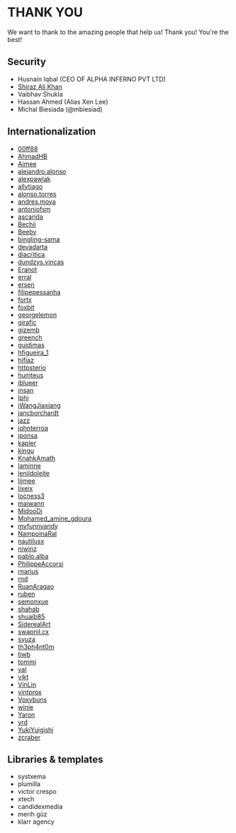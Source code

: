 # THANK YOU

We want to thank to the amazing people that help us! Thank you! You're the best!

## Security
* Husnain Iqbal (CEO OF ALPHA INFERNO PVT LTD)
* [Shiraz Ali Khan](https://www.linkedin.com/in/shiraz-ali-khan-1ba508180/)
* Vaibhav Shukla
* Hassan Ahmed (Alias Xen Lee)
* Michal Biesiada (@mbiesiad)

## Internationalization
* [00ff88](https://hosted.weblate.org/user/00ff88)
* [AhmadHB](https://hosted.weblate.org/user/AhmadHB)
* [Aimee](https://hosted.weblate.org/user/Aimee)
* [alejandro.alonso](https://hosted.weblate.org/user/alejandro.alonso)
* [alexpawlak](https://hosted.weblate.org/user/alexpawlak)
* [allytiago](https://hosted.weblate.org/user/allytiago)
* [alonso.torres](https://hosted.weblate.org/user/alonso.torres)
* [andres.moya](https://hosted.weblate.org/user/andres.moya)
* [antoniofsm](https://hosted.weblate.org/user/antoniofsm)
* [ascarida](https://hosted.weblate.org/user/ascarida)
* [Bechii](https://hosted.weblate.org/user/Bechii)
* [Beeby](https://hosted.weblate.org/user/Beeby)
* [bingling-sama](https://hosted.weblate.org/user/bingling-sama)
* [devadarta](https://hosted.weblate.org/user/devadarta)
* [diacritica](https://hosted.weblate.org/user/diacritica)
* [dundzys.vincas](https://hosted.weblate.org/user/dundzys.vincas)
* [Eranot](https://hosted.weblate.org/user/Eranot)
* [erral](https://hosted.weblate.org/user/erral)
* [ersen](https://hosted.weblate.org/user/ersen)
* [filipepessanha](https://hosted.weblate.org/user/filipepessanha)
* [fortx](https://hosted.weblate.org/user/fortx)
* [foxbit](https://hosted.weblate.org/user/foxbit)
* [georgelemon](https://hosted.weblate.org/user/georgelemon)
* [girafic](https://hosted.weblate.org/user/girafic)
* [gizemb](https://hosted.weblate.org/user/gizemb)
* [greench](https://hosted.weblate.org/user/greench)
* [guidimas](https://hosted.weblate.org/user/guidimas)
* [hfigueira_1](https://hosted.weblate.org/user/hfigueira_1)
* [hifiaz](https://hosted.weblate.org/user/hifiaz)
* [httpsterio](https://hosted.weblate.org/user/httpsterio)
* [humteus](https://hosted.weblate.org/user/humteus)
* [iblueer](https://hosted.weblate.org/user/iblueer)
* [insan](https://hosted.weblate.org/user/insan)
* [Iphi](https://hosted.weblate.org/user/Iphi)
* [iWangJiaxiang](https://hosted.weblate.org/user/iWangJiaxiang)
* [jancborchardt](https://hosted.weblate.org/user/jancborchardt)
* [jazz](https://hosted.weblate.org/user/jazz)
* [johnterroa](https://hosted.weblate.org/user/johnterroa)
* [jponsa](https://hosted.weblate.org/user/jponsa)
* [kapler](https://hosted.weblate.org/user/kapler)
* [kingu](https://hosted.weblate.org/user/kingu)
* [KnahkAmath](https://hosted.weblate.org/user/KnahkAmath)
* [laminne](https://hosted.weblate.org/user/laminne)
* [lenildoleite](https://hosted.weblate.org/user/lenildoleite)
* [liimee](https://hosted.weblate.org/user/liimee)
* [lixeix](https://hosted.weblate.org/user/lixeix)
* [locness3](https://hosted.weblate.org/user/locness3)
* [maiwann](https://hosted.weblate.org/user/maiwann)
* [MidooDj](https://hosted.weblate.org/user/MidooDj)
* [Mohamed_amine_gdoura](https://hosted.weblate.org/user/Mohamed_amine_gdoura)
* [myfunnyandy](https://hosted.weblate.org/user/myfunnyandy)
* [NampoinaRal](https://hosted.weblate.org/user/NampoinaRal)
* [nautilusx](https://hosted.weblate.org/user/nautilusx)
* [niwinz](https://hosted.weblate.org/user/niwinz)
* [pablo.alba](pablo.https://hosted.weblate.org/user/alba)
* [PhilippeAccorsi](https://hosted.weblate.org/user/PhilippeAccorsi)
* [rnarius](https://hosted.weblate.org/user/rnarius)
* [rnd](https://hosted.weblate.org/user/rnd)
* [RuanAragao](https://hosted.weblate.org/user/RuanAragao)
* [ruben](https://hosted.weblate.org/user/ruben)
* [semonxue](https://hosted.weblate.org/user/semonxue)
* [shahab](https://hosted.weblate.org/user/shahab)
* [shuaib85](https://hosted.weblate.org/user/shuaib85)
* [SiderealArt](https://hosted.weblate.org/user/SiderealArt)
* [swapnil.cx](swapnil.https://hosted.weblate.org/user/cx)
* [syuza](https://hosted.weblate.org/user/syuza)
* [th3ph4nt0m](https://hosted.weblate.org/user/th3ph4nt0m)
* [tiwb](https://hosted.weblate.org/user/tiwb)
* [tommi](https://hosted.weblate.org/user/tommi)
* [val](https://hosted.weblate.org/user/val)
* [vikt](https://hosted.weblate.org/user/vikt)
* [VinLin](https://hosted.weblate.org/user/VinLin)
* [vintprox](https://hosted.weblate.org/user/vintprox)
* [Voxybuns](https://hosted.weblate.org/user/Voxybuns)
* [winie](https://hosted.weblate.org/user/winie)
* [Yaron](https://hosted.weblate.org/user/Yaron)
* [yrd](https://hosted.weblate.org/user/yrd)
* [YukiYuigishi](https://hosted.weblate.org/user/YukiYuigishi)
* [zcraber](https://hosted.weblate.org/user/zcraber)

## Libraries & templates
* systxema
* plumilla
* victor crespo
* xtech
* candidexmedia
* merih güz
* klarr agency
